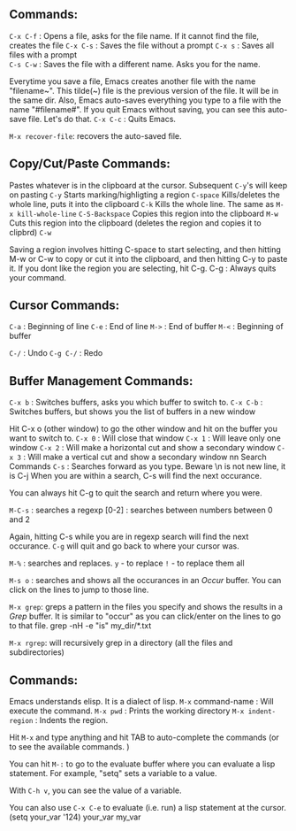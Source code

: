Commands:
--------------
`C-x C-f` : Opens a file, asks for the file name. If it cannot find the file, creates the file
`C-x C-s` : Saves the file without a prompt
`C-x s`   : Saves all files with a prompt  
`C-s C-w` : Saves the file with a different name. Asks you for the name.

Everytime you save a file, Emacs creates another file with the name "filename~".
This tilde(~) file is the previous version of the file. It will be in the same dir.
Also, Emacs auto-saves everything you type to a file with the name "#filename#".
If you quit Emacs without saving, you can see this auto-save file. Let's do that.
`C-x C-c` : Quits Emacs.

`M-x recover-file`: recovers the auto-saved file.


Copy/Cut/Paste Commands:
------------------------
Pastes whatever is in the clipboard at the cursor. 
Subsequent `C-y`'s will keep on pasting                    `C-y`
Starts marking/highligting a region                        `C-space`
Kills/deletes the whole line, puts it into the clipboard   `C-k`
Kills the whole line. The same as `M-x kill-whole-line`  `C-S-Backspace`
Copies this region into the clipboard                      `M-w`
Cuts this region into the clipboard 
(deletes the region and copies it to clipbrd)              `C-w`

Saving a region involves hitting C-space to start selecting, and then hitting M-w or C-w to
copy or cut it into the clipboard, and then hitting C-y to paste it. 
If you dont like the region you are selecting, hit C-g.
C-g     : Always quits your command.


Cursor Commands:
----------------
`C-a`     : Beginning of line
`C-e`     : End of line
`M->`     : End of buffer
`M-<`     : Beginning of buffer

`C-/`     : Undo
`C-g C-/` : Redo


Buffer Management Commands:
---------------------------
`C-x b`   : Switches buffers, asks you which buffer to switch to.
`C-x C-b` : Switches buffers, but shows you the list of buffers in a new window

Hit C-x o (other window) to go the other window and hit <enter> on the buffer you want to
switch to.
`C-x 0`   : Will close that window
`C-x 1`   : Will leave only one window
`C-x 2`   : Will make a horizontal cut and show a secondary window
`C-x 3`   : Will make a vertical cut and show a secondary window
nn
Search Commands
`C-s`	   : Searches forward as you type. Beware \n is not new line, it is C-j
	     When you are within a search, C-s will find the next occurance.

You can always hit C-g to quit the search and return where you were.

`M-C-s`   : searches a regexp
	     [0-2] : searches between numbers between 0 and 2

Again, hitting C-s while you are in regexp search will find the next occurance.
`C-g` will quit and  go back to where your cursor was.

`M-%`	   : searches and replaces.
	     `y` - to replace
	     `!` - to replace them all

`M-s o`   : searches and shows all the occurances in an *Occur* buffer. You can
    	     click on the lines to jump to those line.

`M-x grep`: greps a pattern in the files you specify and shows the results in a *Grep*
    	     buffer. It is similar to "occur" as you can click/enter on the lines to go
	     to that file.
	     grep -nH -e "is" my_dir/*.txt

`M-x rgrep`: will recursively grep in a directory (all the files and subdirectories)


Commands:
---------
Emacs understands elisp. It is a dialect of lisp.
`M-x` command-name : Will execute the command. 
`M-x pwd`  : Prints the working directory
`M-x indent-region` : Indents the region.

Hit `M-x` and type anything and hit TAB to auto-complete the commands (or to see the available
commands. )

You can hit `M-:` to go to the evaluate buffer where you can evaluate a lisp statement.
For example, "setq" sets a variable to a value. 

With `C-h v`, you can see the value of a variable.

You can also use `C-x C-e` to evaluate (i.e. run) a lisp statement at the cursor.
(setq your_var '124)
your_var my_var
